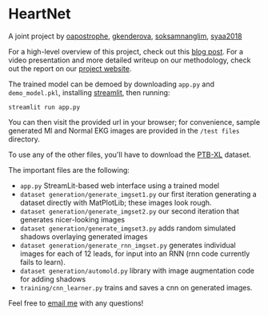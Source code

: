 # HeartNet

A joint project by [oapostrophe](https://github.com/oapostrophe), [gkenderova](https://github.com/gkenderova), [soksamnanglim](https://github.com/soksamnanglim), [syaa2018](https://github.com/syaa2018)

For a high-level overview of this project, check out this [blog post](https://oapostrophe.github.io/heartnet/).  For a video presentation and more detailed writeup on our methodology, check out the report on our [project website](https://oapostrophe.github.io/HeartNet/).

The trained model can be demoed by downloading `app.py` and `demo_model.pkl`, installing [streamlit](https://anaconda.org/conda-forge/streamlit), then running:
```shell
streamlit run app.py
```
You can then visit the provided url in your browser; for convenience, sample generated MI and Normal EKG images are provided in the `/test files` directory.

To use any of the other files, you'll have to download the [PTB-XL](https://physionet.org/content/ptb-xl/1.0.1/) dataset.

The important files are the following:
- `app.py` StreamLit-based web interface using a trained model
- `dataset generation/generate_imgset1.py` our first iteration generating a dataset directly with MatPlotLib; these images look rough.
- `dataset generation/generate_imgset2.py` our second iteration that generates nicer-looking images
- `dataset generation/generate_imgset3.py` adds random simulated shadows overlaying generated images
- `dataset generation/generate_rnn_imgset.py` generates individual images for each of 12 leads, for input into an RNN (rnn code currently fails to learn).
- `dataset generation/automold.py` library with image augmentation code for adding shadows
- `training/cnn_learner.py` trains and saves a cnn on generated images.

Feel free to [email me](swow2015@mymail.pomona.edu) with any questions!
